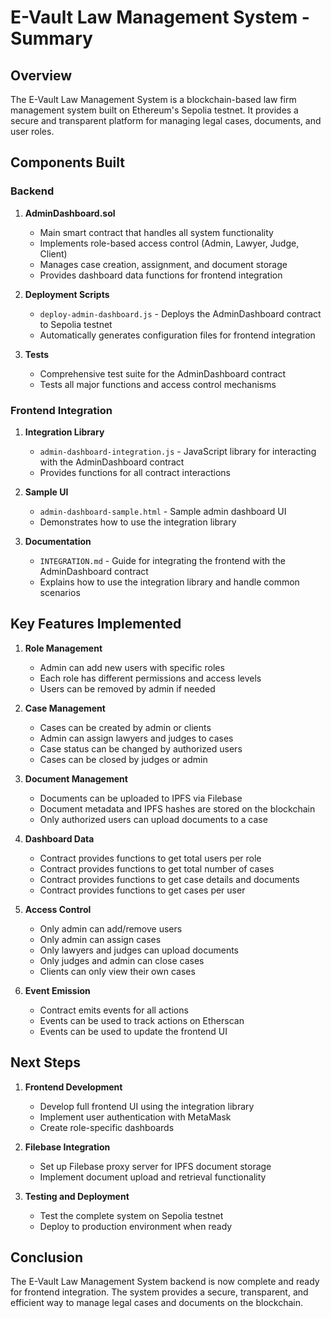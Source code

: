 # E-Vault Law Management System - Summary

## Overview

The E-Vault Law Management System is a blockchain-based law firm management system built on Ethereum's Sepolia testnet. It provides a secure and transparent platform for managing legal cases, documents, and user roles.

## Components Built

### Backend

1. **AdminDashboard.sol**
   - Main smart contract that handles all system functionality
   - Implements role-based access control (Admin, Lawyer, Judge, Client)
   - Manages case creation, assignment, and document storage
   - Provides dashboard data functions for frontend integration

2. **Deployment Scripts**
   - `deploy-admin-dashboard.js` - Deploys the AdminDashboard contract to Sepolia testnet
   - Automatically generates configuration files for frontend integration

3. **Tests**
   - Comprehensive test suite for the AdminDashboard contract
   - Tests all major functions and access control mechanisms

### Frontend Integration

1. **Integration Library**
   - `admin-dashboard-integration.js` - JavaScript library for interacting with the AdminDashboard contract
   - Provides functions for all contract interactions

2. **Sample UI**
   - `admin-dashboard-sample.html` - Sample admin dashboard UI
   - Demonstrates how to use the integration library

3. **Documentation**
   - `INTEGRATION.md` - Guide for integrating the frontend with the AdminDashboard contract
   - Explains how to use the integration library and handle common scenarios

## Key Features Implemented

1. **Role Management**
   - Admin can add new users with specific roles
   - Each role has different permissions and access levels
   - Users can be removed by admin if needed

2. **Case Management**
   - Cases can be created by admin or clients
   - Admin can assign lawyers and judges to cases
   - Case status can be changed by authorized users
   - Cases can be closed by judges or admin

3. **Document Management**
   - Documents can be uploaded to IPFS via Filebase
   - Document metadata and IPFS hashes are stored on the blockchain
   - Only authorized users can upload documents to a case

4. **Dashboard Data**
   - Contract provides functions to get total users per role
   - Contract provides functions to get total number of cases
   - Contract provides functions to get case details and documents
   - Contract provides functions to get cases per user

5. **Access Control**
   - Only admin can add/remove users
   - Only admin can assign cases
   - Only lawyers and judges can upload documents
   - Only judges and admin can close cases
   - Clients can only view their own cases

6. **Event Emission**
   - Contract emits events for all actions
   - Events can be used to track actions on Etherscan
   - Events can be used to update the frontend UI

## Next Steps

1. **Frontend Development**
   - Develop full frontend UI using the integration library
   - Implement user authentication with MetaMask
   - Create role-specific dashboards

2. **Filebase Integration**
   - Set up Filebase proxy server for IPFS document storage
   - Implement document upload and retrieval functionality

3. **Testing and Deployment**
   - Test the complete system on Sepolia testnet
   - Deploy to production environment when ready

## Conclusion

The E-Vault Law Management System backend is now complete and ready for frontend integration. The system provides a secure, transparent, and efficient way to manage legal cases and documents on the blockchain.